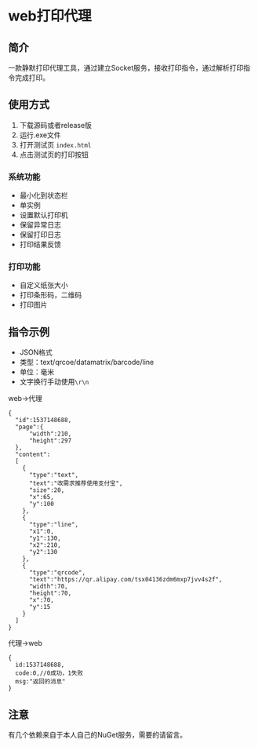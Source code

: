 # web打印代理
## 简介
一款静默打印代理工具，通过建立Socket服务，接收打印指令，通过解析打印指令完成打印。
## 使用方式
1. 下载源码或者release版
2. 运行.exe文件
3. 打开测试页 `index.html`
4. 点击测试页的打印按钮

### 系统功能
* 最小化到状态栏
* 单实例
* 设置默认打印机
* 保留异常日志
* 保留打印日志
* 打印结果反馈

### 打印功能
* 自定义纸张大小
* 打印条形码，二维码
* 打印图片

## 指令示例
* JSON格式
* 类型：text/qrcoe/datamatrix/barcode/line
* 单位：毫米
* 文字换行手动使用`\r\n`

web->代理
```
{
  "id":1537148688,
  "page":{
      "width":210,
      "height":297
  },
  "content":
  [
    {
      "type":"text",
      "text":"改需求推荐使用支付宝",
      "size":20,
      "x":65,
      "y":100
    },
    {
      "type":"line",
      "x1":0,
      "y1":130,
      "x2":210,
      "y2":130
    },
    {
      "type":"qrcode",
      "text":"https://qr.alipay.com/tsx04136zdm6mxp7jvv4s2f",
      "width":70,
      "height":70,
      "x":70,
      "y":15
    }
  ]
}
```
代理->web
```
{
  id:1537148688,
  code:0,//0成功，1失败
  msg:"返回的消息"
}
```

## 注意
有几个依赖来自于本人自己的NuGet服务，需要的请留言。